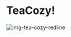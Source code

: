 # TeaCozy!
![img-tea-cozy-redline](https://user-images.githubusercontent.com/74394547/174116266-a99044cd-a008-40f7-ae5a-8da9e5ccc262.jpg)
